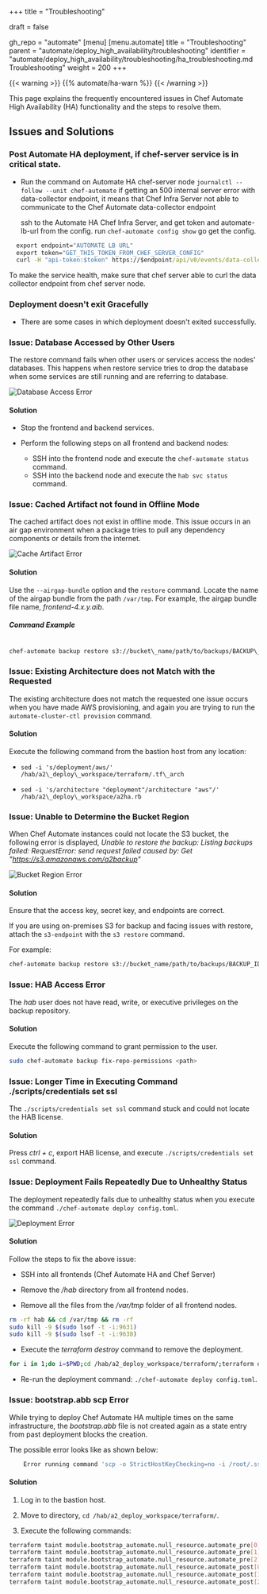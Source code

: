 +++
title = "Troubleshooting"

draft = false

gh_repo = "automate"
[menu]
  [menu.automate]
    title = "Troubleshooting"
    parent = "automate/deploy_high_availability/troubleshooting"
    identifier = "automate/deploy_high_availability/troubleshooting/ha_troubleshooting.md Troubleshooting"
    weight = 200
+++

{{< warning >}}
{{% automate/ha-warn %}}
{{< /warning >}}

This page explains the frequently encountered issues in Chef Automate High Availability (HA) functionality and the steps to resolve them.

## Issues and Solutions

### Post Automate HA deployment, if chef-server service is in critical state.
- Run the command on Automate HA chef-server node `journalctl --follow --unit chef-automate`
  if getting an 500 internal server error with data-collector endpoint, it means that
  Chef Infra Server not able to communicate to the Chef Automate data-collector endpoint
  
  ssh to the Automate HA Chef Infra Server, and get token and automate-lb-url from the config.
  run `chef-automate config show` go get the config.
  
```cmd
  export endpoint="AUTOMATE LB URL"
  export token="GET_THIS_TOKEN_FROM_CHEF_SERVER_CONFIG"
  curl -H "api-token:$token" https://$endpoint/api/v0/events/data-collector -k
```

To make the service health, make sure that chef server able to curl the data collector endpoint from chef server node.

### Deployment doesn't exit Gracefully
- There are some cases in which deployment doesn't exited successfully.


### Issue: Database Accessed by Other Users

The restore command fails when other users or services access the nodes' databases. This happens when restore service tries to drop the database when some services are still running and are referring to database.

![Database Access Error](/images/automate/ha_faq_access.png)

#### Solution

- Stop the frontend and backend services.

- Perform the following steps on all frontend and backend nodes:

  - SSH into the frontend node and execute the `chef-automate status` command.
  - SSH into the backend node and execute the `hab svc status` command.

### Issue: Cached Artifact not found in Offline Mode

The cached artifact does not exist in offline mode. This issue occurs in an air gap environment when a package tries to pull any dependency components or details from the internet.

![Cache Artifact Error](/images/automate/ha_faq_cache.png)

#### Solution

Use the `--airgap-bundle` option and the `restore` command. Locate the name of the airgap bundle from the path `/var/tmp`. For example, the airgap bundle file name, *frontend-4.x.y.aib*.

##### Command Example

```bash

chef-automate backup restore s3://bucket\_name/path/to/backups/BACKUP\_ID --patch-config </path/to/patch.toml> --skip-preflight --s3-access-key "Access\_Key" --s3-secret-key "Secret\_Key" --airgap-bundle /var/tmp/<airgap-bundle>

```

### Issue: Existing Architecture does not Match with the Requested

The existing architecture does not match the requested one issue occurs when you have made AWS provisioning, and again you are trying to run the `automate-cluster-ctl provision` command.

#### Solution

Execute the following command from the bastion host from any location:

- `sed -i 's/deployment/aws/' /hab/a2\_deploy\_workspace/terraform/.tf\_arch`

- `sed -i 's/architecture "deployment"/architecture "aws"/' /hab/a2\_deploy\_workspace/a2ha.rb`

### Issue: Unable to Determine the Bucket Region

When Chef Automate instances could not locate the S3 bucket, the following error is displayed, *Unable to restore the backup: Listing backups failed: RequestError: send request failed caused by: Get "https://s3.amazonaws.com/a2backup"*

![Bucket Region Error](/images/automate/ha_faq_bucket_region.png)

#### Solution

Ensure that the access key, secret key, and endpoints are correct.

If you are using on-premises S3 for backup and facing issues with restore, attach the `s3-endpoint` with  the `s3 restore` command.

For example:

```bash
chef-automate backup restore s3://bucket_name/path/to/backups/BACKUP_ID --skip-preflight --s3-access-key "Access_Key" --s3-secret-key "Secret_Key" --s3-endpoint "<URL>"
```

### Issue: HAB Access Error

The *hab* user does not have read, write, or executive privileges on the backup repository.

#### Solution

Execute the following command to grant permission to the user.

```bash
sudo chef-automate backup fix-repo-permissions <path>
```

### Issue: Longer Time in Executing Command ./scripts/credentials set ssl

The `./scripts/credentials set ssl` command stuck and could not locate the HAB license.

#### Solution

Press *ctrl + c*, export HAB license, and execute `./scripts/credentials set ssl` command.

### Issue: Deployment Fails Repeatedly Due to Unhealthy Status

The deployment repeatedly fails due to unhealthy status when you execute the command `./chef-automate deploy config.toml`.

![Deployment Error](/images/automate/ha_faq_deployfail.png)

#### Solution

Follow the steps to fix the above issue:

- SSH into all frontends (Chef Automate HA and Chef Server)

- Remove the */hab* directory from all frontend nodes.

- Remove all the files from the */var/tmp* folder of all frontend nodes.

```bash
rm -rf hab && cd /var/tmp && rm -rf
sudo kill -9 $(sudo lsof -t -i:9631)
sudo kill -9 $(sudo lsof -t -i:9638)
```

- Execute the *terraform destroy* command to remove the deployment.

```bash
for i in 1;do i=$PWD;cd /hab/a2_deploy_workspace/terraform/;terraform destroy;cd $i;done
```

- Re-run the deployment command: `./chef-automate deploy config.toml`.

### Issue: bootstrap.abb scp Error

While trying to deploy Chef Automate HA multiple times on the same infrastructure, the *bootstrap.abb* file is not created again as a state entry from past deployment blocks the creation.

The possible error looks like as shown below:

```bash
    Error running command 'scp -o StrictHostKeyChecking=no -i /root/.ssh/a2ha-hub cloud-user@<ip>5:/var/tmp/bootstrap.abb bootstrap8e143d7d.abb': exit status 1. Output: scp: /var/tmp/bootstrap.abb: No such file or directory
```

#### Solution

1. Log in to the bastion host.

1. Move to directory, `cd /hab/a2_deploy_workspace/terraform/`.

1. Execute the following commands:

```bash
terraform taint module.bootstrap_automate.null_resource.automate_pre[0]
terraform taint module.bootstrap_automate.null_resource.automate_pre[1]
terraform taint module.bootstrap_automate.null_resource.automate_pre[2]
terraform taint module.bootstrap_automate.null_resource.automate_post[0]
terraform taint module.bootstrap_automate.null_resource.automate_post[1]
terraform taint module.bootstrap_automate.null_resource.automate_post[2]
```
